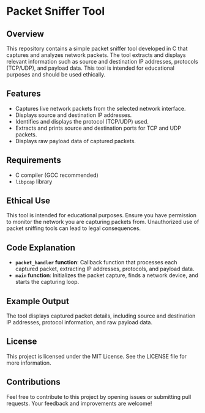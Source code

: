 # Packet Sniffer Tool

## Overview

This repository contains a simple packet sniffer tool developed in C that captures and analyzes network packets. The tool extracts and displays relevant information such as source and destination IP addresses, protocols (TCP/UDP), and payload data. This tool is intended for educational purposes and should be used ethically.

## Features

- Captures live network packets from the selected network interface.
- Displays source and destination IP addresses.
- Identifies and displays the protocol (TCP/UDP) used.
- Extracts and prints source and destination ports for TCP and UDP packets.
- Displays raw payload data of captured packets.

## Requirements

- C compiler (GCC recommended)
- `libpcap` library

## Ethical Use

This tool is intended for educational purposes. Ensure you have permission to monitor the network you are capturing packets from. Unauthorized use of packet sniffing tools can lead to legal consequences.

## Code Explanation

- **`packet_handler` function**: Callback function that processes each captured packet, extracting IP addresses, protocols, and payload data.
- **`main` function**: Initializes the packet capture, finds a network device, and starts the capturing loop.

## Example Output

The tool displays captured packet details, including source and destination IP addresses, protocol information, and raw payload data.

## License

This project is licensed under the MIT License. See the LICENSE file for more information.

## Contributions

Feel free to contribute to this project by opening issues or submitting pull requests. Your feedback and improvements are welcome!
